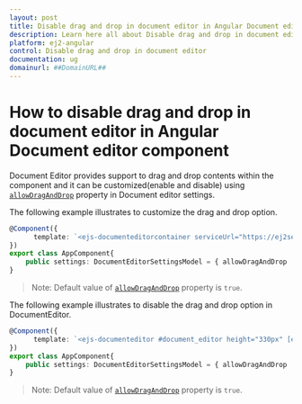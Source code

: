 ```yaml
---
layout: post
title: Disable drag and drop in document editor in Angular Document editor component | Syncfusion
description: Learn here all about Disable drag and drop in document editor in Syncfusion Angular Document editor component of Syncfusion Essential JS 2 and more.
platform: ej2-angular
control: Disable drag and drop in document editor 
documentation: ug
domainurl: ##DomainURL##
---
```


# How to disable drag and drop in document editor in Angular Document editor component

Document Editor provides support to drag and drop contents within the component and it can be customized(enable and disable) using [`allowDragAndDrop`](https://ej2.syncfusion.com/angular/documentation/api/document-editor-container/documenteditorsettings/#allowDragAndDrop)  property in Document editor settings.

The following example illustrates to customize the drag and drop option.

```typescript
@Component({
      template: `<ejs-documenteditorcontainer serviceUrl="https://ej2services.syncfusion.com/production/web-services/api/documenteditor/" height="600px" [enableToolbar]=true [documentEditorSettings]="settings"> </ejs-documenteditorcontainer>`,
})
export class AppComponent{
    public settings: DocumentEditorSettingsModel = { allowDragAndDrop : false };
}
```

>Note: Default value of [`allowDragAndDrop`](https://ej2.syncfusion.com/angular/documentation/api/document-editor-container/documenteditorsettings/#allowDragAndDrop) property is `true`.

The following example illustrates to disable the drag and drop option in DocumentEditor.

```typescript
@Component({
      template: `<ejs-documenteditor #document_editor height="330px" [enablePrint]=true [documentEditorSettings]="settings"></ejs-documenteditor>`,
})
export class AppComponent{
    public settings: DocumentEditorSettingsModel = { allowDragAndDrop : false };
}
```

>Note: Default value of [`allowDragAndDrop`](https://ej2.syncfusion.com/angular/documentation/api/document-editor/documenteditorsettings/#allowDragAndDrop) property is `true`.